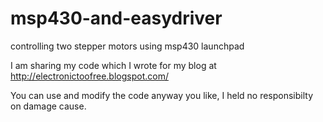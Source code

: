 # msp430-and-easydriver
controlling two stepper motors using msp430 launchpad

I am sharing my code which I wrote for my blog at
http://electronictoofree.blogspot.com/

You can use and modify the code anyway you like,
I held no responsibilty on damage cause.

